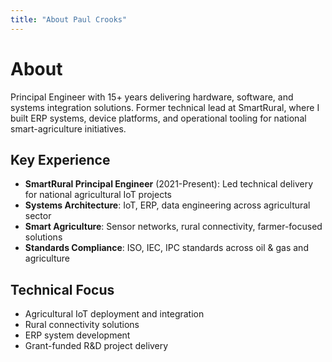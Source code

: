 ```yaml
---
title: "About Paul Crooks"
---
```


# About

Principal Engineer with 15+ years delivering hardware, software, and systems integration solutions. Former technical lead at SmartRural, where I built ERP systems, device platforms, and operational tooling for national smart-agriculture initiatives.

## Key Experience
- **SmartRural Principal Engineer** (2021-Present): Led technical delivery for national agricultural IoT projects
- **Systems Architecture**: IoT, ERP, data engineering across agricultural sector
- **Smart Agriculture**: Sensor networks, rural connectivity, farmer-focused solutions
- **Standards Compliance**: ISO, IEC, IPC standards across oil & gas and agriculture

## Technical Focus
- Agricultural IoT deployment and integration
- Rural connectivity solutions
- ERP system development
- Grant-funded R&D project delivery